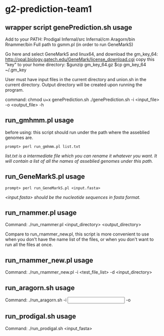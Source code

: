 # g2-prediction-team1

## wrapper script genePrediction.sh usage
Add to your PATH:
Prodigal
Infernal/src
Infernal/cm
Aragorn/bin
Rnammer/bin
Full path to gsmm.pl (in order to run GeneMarkS)

Go here and select GeneMarkS and linux64, and download the gm_key_64: http://opal.biology.gatech.edu/GeneMark/license_download.cgi
copy this "key" to your home directory: 
$gunzip gm_key_64.gz
$cp gm_key_64 ~/.gm_key

User must have input files in the current directory and union.sh in the current directory. Output directory will be created upon running the program.

command:
chmod u+x genePrediction.sh
./genePrediction.sh -i <input_file> -o <output_file> -h <help>


## run_gmhmm.pl usage
before using:
this script should run under the path where the asseblied genomes are.

`prompt> perl run_gmhmm.pl list.txt`

*list.txt is a intermediate file which you can rename it whatever you want. It will contain a list of all the names of asseblied genomes under this path.*

## run_GeneMarkS.pl usage
`prompt> perl run_GeneMarkS.pl <input.fasta>`

*<input.fasta> should be the nucleotide sequences in fasta format.*

## run_rnammer.pl usage
Command:
./run_rnammer.pl <input_directory> <output_directory> <number of input files you want to run>

Compare to run_rnammer_new.pl, this script is more convenient to use when you don't have the name list of the files, or when you don't want to run all the files at once.

## run_rnammer_new.pl usage
Command:
./run_rnammer_new.pl -i <test_file_list> -d <input_directory>

## run_aragorn.sh usage
Command:
./run_aragorn.sh -i <input directory> -o <output directory>

## run_prodigal.sh usage
Command:
./run_prodigal.sh <input_fasta>
